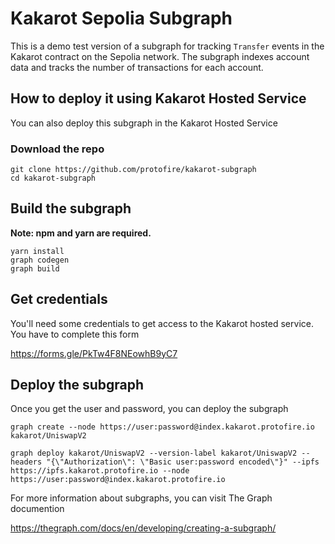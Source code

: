 # Kakarot Sepolia Subgraph

This is a demo test version of a subgraph for tracking `Transfer` events in the Kakarot contract on the Sepolia network. The subgraph indexes account data and tracks the number of transactions for each account.

## How to deploy it using Kakarot Hosted Service

You can also deploy this subgraph in the Kakarot Hosted Service

### Download the repo 

```
git clone https://github.com/protofire/kakarot-subgraph
cd kakarot-subgraph
```

## Build the subgraph

**Note: npm and yarn are required.**

```
yarn install
graph codegen 
graph build
```

## Get credentials

You'll need some credentials to get access to the Kakarot hosted service. You have to complete this form

https://forms.gle/PkTw4F8NEowhB9yC7

## Deploy the subgraph

Once you get the user and password, you can deploy the subgraph

```
graph create --node https://user:password@index.kakarot.protofire.io kakarot/UniswapV2

graph deploy kakarot/UniswapV2 --version-label kakarot/UniswapV2 --headers "{\"Authorization\": \"Basic user:password encoded\"}" --ipfs https://ipfs.kakarot.protofire.io --node https://user:password@index.kakarot.protofire.io
```

For more information about subgraphs, you can visit The Graph documention 

https://thegraph.com/docs/en/developing/creating-a-subgraph/
